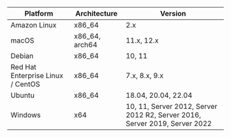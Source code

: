| Platform                          | Architecture    | Version                                                                    |
|-----------------------------------| ----------------| ---------------------------------------------------------------------------|
| Amazon Linux                      | x86_64          | 2.x                                                                        |
| macOS                             | x86_64, arch64  | 11.x, 12.x                                                                 |
| Debian                            | x86_64          | 10, 11                                                                     |
| Red Hat Enterprise Linux / CentOS | x86_64          | 7.x, 8.x, 9.x                                                              |
| Ubuntu                            | x86_64          | 18.04, 20.04, 22.04                                                        |
| Windows                           | x64             | 10, 11, Server 2012, Server 2012 R2, Server 2016, Server 2019, Server 2022 |
